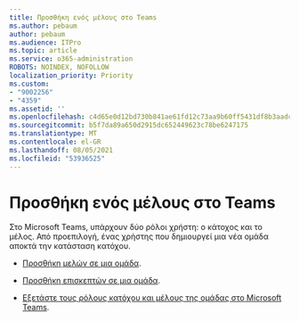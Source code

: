 ```yaml
---
title: Προσθήκη ενός μέλους στο Teams
ms.author: pebaum
author: pebaum
ms.audience: ITPro
ms.topic: article
ms.service: o365-administration
ROBOTS: NOINDEX, NOFOLLOW
localization_priority: Priority
ms.custom:
- "9002256"
- "4359"
ms.assetid: ''
ms.openlocfilehash: c4d65e0d12bd730b841ae61fd12c73aa9b60ff5431df8b3aadc9c5cead6d71f6
ms.sourcegitcommit: b5f7da89a650d2915dc652449623c78be6247175
ms.translationtype: MT
ms.contentlocale: el-GR
ms.lasthandoff: 08/05/2021
ms.locfileid: "53936525"
---
```

# <a name="add-a-member-to-teams"></a>Προσθήκη ενός μέλους στο Teams

Στο Microsoft Teams, υπάρχουν δύο ρόλοι χρήστη: ο κάτοχος και το μέλος. Από προεπιλογή, ένας χρήστης που δημιουργεί μια νέα ομάδα αποκτά την κατάσταση κατόχου.

- [Προσθήκη μελών σε μια ομάδα](https://support.office.com/article/add-members-to-a-team-in-teams-aff2249d-b456-4bc3-81e7-52327b6b38e9).

- [Προσθήκη επισκεπτών σε μια ομάδα](https://support.office.com/article/Add-guests-to-a-team-in-Teams-fccb4fa6-f864-4508-bdde-256e7384a14f).

- [Εξετάστε τους ρόλους κατόχου και μέλους της ομάδας στο Microsoft Teams](https://docs.microsoft.com/microsoftteams/assign-roles-permissions).
